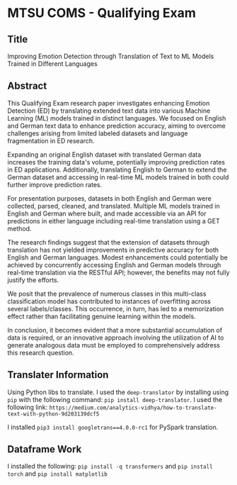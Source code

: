 # MTSU COMS - Qualifying Exam

## Title

Improving Emotion Detection through Translation of Text to ML Models Trained in Different Languages

## Abstract

This Qualifying Exam research paper investigates enhancing Emotion Detection (ED) by translating extended text data into various Machine Learning (ML) models trained in distinct languages. We focused on English and German text data to enhance prediction accuracy, aiming to overcome challenges arising from limited labeled datasets and language fragmentation in ED research.

Expanding an original English dataset with translated German data increases the training data's volume, potentially improving prediction rates in ED applications. Additionally, translating English to German to extend the German dataset and accessing in real-time ML models trained in both could further improve prediction rates.

For presentation purposes, datasets in both English and German were collected, parsed, cleaned, and translated. Multiple ML models trained in English and German where built, and made accessible via an API for predictions in either language including real-time translation using a GET method.

The research findings suggest that the extension of datasets through translation has not yielded improvements in predictive accuracy for both English and German languages. Modest enhancements could potentially be achieved by concurrently accessing English and German models through real-time translation via the RESTful API; however, the benefits may not fully justify the efforts.

We posit that the prevalence of numerous classes in this multi-class classification model has contributed to instances of overfitting across several labels/classes. This occurrence, in turn, has led to a memorization effect rather than facilitating genuine learning within the models.

In conclusion, it becomes evident that a more substantial accumulation of data is required, or an innovative approach involving the utilization of AI to generate analogous data must be employed to comprehensively address this research question.

## Translater Information

Using Python libs to translate. I used the `deep-translator` by installing using `pip` with the following command: `pip install deep-translator`.
I used the following link: `https://medium.com/analytics-vidhya/how-to-translate-text-with-python-9d203139dcf5`

I installed `pip3 install googletrans==4.0.0-rc1` for PySpark translation.

## Dataframe Work

I installed the following: `pip install -q transformers` and `pip install torch` and `pip install matplotlib`
